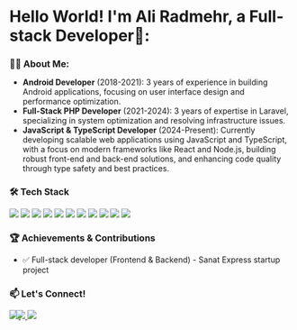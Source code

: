 <div align="left">
  <h1>Hello World! I'm Ali Radmehr, a Full-stack Developer👋:</h1>
</div>


<div align="left">
  <h2 style="font-size: 16px;">👨‍💻 About Me:</h1>
</div>

- **Android Developer** (2018-2021): 3 years of experience in building Android applications, focusing on user interface design and performance optimization.
- **Full-Stack PHP Developer** (2021-2024): 3 years of expertise in Laravel, specializing in system optimization and resolving infrastructure issues.
- **JavaScript & TypeScript Developer** (2024-Present): Currently developing scalable web applications using JavaScript and TypeScript, with a focus on modern frameworks like React and Node.js, building robust front-end and back-end solutions, and enhancing code quality through type safety and best practices.


<div align="left">
  <h2 style="font-size: 16px;"></h1>
</div>

<div align="left">
  <h2 style="font-size: 16px;">🛠️ Tech Stack</h1>
</div>


<img src="https://img.shields.io/badge/PHP-777BB4?style=for-the-badge&logo=php&logoColor=white" /> <img src="https://img.shields.io/badge/MySQL-005C84?style=for-the-badge&logo=mysql&logoColor=white" /> <img src="https://img.shields.io/badge/Laravel-FF2D20?style=for-the-badge&logo=laravel&logoColor=white" /> <img src="https://img.shields.io/badge/livewire-4e56a6?style=for-the-badge&logo=livewire&logoColor=white" /> <img src="https://img.shields.io/badge/Vite-B73BFE?style=for-the-badge&logo=vite&logoColor=FFD62E" /> 
 <img src="https://img.shields.io/badge/Alpine%20JS-8BC0D0?style=for-the-badge&logo=alpinedotjs&logoColor=black" /> <img src="https://img.shields.io/badge/HTML5-E34F26?style=for-the-badge&logo=html5&logoColor=white" />
<img src="https://img.shields.io/badge/CSS3-1572B6?style=for-the-badge&logo=css3&logoColor=white" /> <img src="https://img.shields.io/badge/Tailwind_CSS-38B2AC?style=for-the-badge&logo=tailwind-css&logoColor=white" /> 
<img src="https://img.shields.io/badge/redis-%23DD0031.svg?&style=for-the-badge&logo=redis&logoColor=white" /> <img src="https://img.shields.io/badge/Docker-2CA5E0?style=for-the-badge&logo=docker&logoColor=white" /> 


<div align="left">
  <h2 style="font-size: 16px;">🏆 Achievements & Contributions</h1>
</div>

- ✅ Full-stack developer (Frontend & Backend) - Sanat Express startup project


<div align="left">
  <h2 style="font-size: 16px;">📫 Let's Connect!</h1>
</div>

<a href="mailto:ali.radmeehr@gmail.com" style="margin-right: -4px;">
  <img src="https://img.shields.io/badge/Gmail-D14836?style=for-the-badge&logo=gmail&logoColor=white" /> 
</a> 

<a href="https://x.com/ali_radmehr92" target="_blank" style="margin-left: -4px;">
  <img src="https://img.shields.io/badge/X-000000?style=for-the-badge&logo=x&logoColor=white" /> 
</a>

<a href="https://t.me/radmehr1153" target="_blank">
  <img src="https://img.shields.io/badge/Telegram-2CA5E0?style=for-the-badge&logo=telegram&logoColor=white" /> 
</a>




